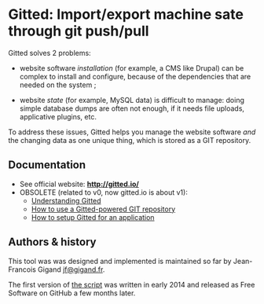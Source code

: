 # Gitted: Import/export machine sate through git push/pull

Gitted solves 2 problems:

* website software *installation* (for example, a CMS like Drupal) can
  be complex to install and configure, because of the dependencies
  that are needed on the system ;

* website *state* (for example, MySQL data) is difficult to manage:
  doing simple database dumps are often not enough, if it needs file
  uploads, applicative plugins, etc.

To address these issues, Gitted helps you manage the website
software *and* the changing data as one unique thing, which is stored
as a GIT repository.


## Documentation

* See official website: **http://gitted.io/**
* OBSOLETE (related to v0, now gitted.io is about v1):
  * [Understanding Gitted](doc/understanding.md)
  * [How to use a Gitted-powered GIT repository](doc/howto-manipulate.md)
  * [How to setup Gitted for an application](doc/howto-create-new.md)


## Authors & history

This tool was was designed and implemented is maintained so far by
Jean-Francois Gigand <jf@gigand.fr>.

The first version of [the script](tree/usr/bin/sysconf) was written in
early 2014 and released as Free Software on GitHub a few months later.
